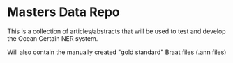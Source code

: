 Masters Data Repo
===========

This is a collection of articles/abstracts that will be used to test and develop the Ocean Certain NER system.

Will also contain the manually created "gold standard" Braat files (.ann files) 
